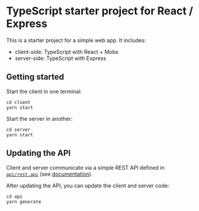 # TypeScript starter project for React / Express

This is a starter project for a simple web app. It includes:
- client-side: TypeScript with React + Mobx
- server-side: TypeScript with Express

## Getting started

Start the client in one terminal:
```
cd client
yarn start
```

Start the server in another:
```
cd server
yarn start
```

## Updating the API

Client and server communicate via a simple REST API defined in [`api/rest.api`](api/rest.api) (see [documentation](https://www.npmjs.com/package/@zenclabs/api)).

After updating the API, you can update the client and server code:
```
cd api
yarn generate
```
